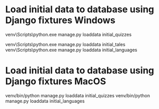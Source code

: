# Load initial data to database using Django fixtures Windows
venv\Scripts\python.exe manage.py loaddata initial_quizzes

venv\Scripts\python.exe manage.py loaddata initial_tales
venv\Scripts\python.exe manage.py loaddata initial_languages

# Load initial data to database using Django fixtures MacOS
venv/bin/python manage.py loaddata initial_quizzes
venv/bin/python manage.py loaddata initial_languages

